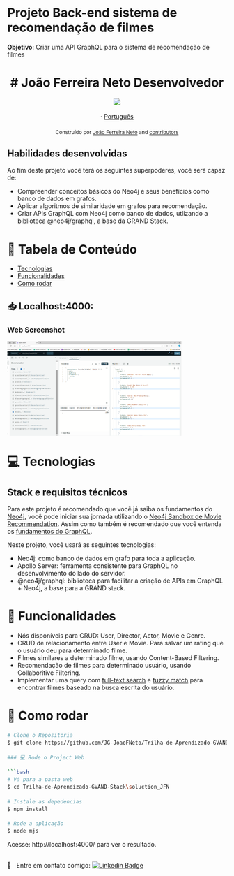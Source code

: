 # Projeto Back-end sistema de recomendação de filmes






**Objetivo**: Criar uma API GraphQL para o sistema de recomendação de filmes
<h1 align="center">
#  João Ferreira Neto Desenvolvedor  </h1>
<p align="center"><img width="auto" src="https://avatars1.githubusercontent.com/u/20828243?s=460&u=6b7db156aa91f513ca4b58f3bcc32efea1eaceaa&v=4"></p>


<p align="center">
    ·
    <a href="README.md">Português</a>
 </p>

<div align="center">
  <sub>Construído por
    <a href="https://github.com/JG-JoaoFNeto">João Ferreira Neto</a> and
    <a href="https://github.com/JG-JoaoFNeto/Trilha-de-Aprendizado-GVAND-Stack/graphs/contributors">
      contributors
    </a>
  </sub>
</div>

## Habilidades desenvolvidas

Ao fim deste projeto você terá os seguintes superpoderes, você será capaz de:

- Compreender conceitos básicos do Neo4j e seus benefícios como banco de dados em grafos.
- Aplicar algoritmos de similaridade em grafos para recomendação.
- Criar APIs GraphQL com Neo4j como banco de dados, utlizando a biblioteca @neo4j/graphql, a base da GRAND Stack.


# :pushpin: Tabela de Conteúdo

* [Tecnologias](#computer-tecnologias)
* [Funcionalidades](#rocket-funcionalidades)
* [Como rodar](#construction_worker-como-rodar)

<h2 align="left"> 📥 Localhost:4000: </h2>

### Web Screenshot
<div style="display: flex; flex-direction: 'row'; align-items: 'center';">
   <img src="./IMG-Readme/index_web.png" width="400px">
</div> 

# :computer: Tecnologias
## Stack e requisitos técnicos

Para este projeto é recomendado que você já saiba os fundamentos do [Neo4j](https://neo4j.com/), você pode iniciar sua jornada utilizando o [Neo4j Sandbox de Movie Recommendation](https://neo4j.com/sandbox/). Assim como também é recomendado que você entenda os [fundamentos do GraphQL](https://graphql.org/learn/).

Neste projeto, você usará as seguintes tecnologias:

- Neo4j: como banco de dados em grafo para toda a aplicação.
- Apollo Server: ferramenta consistente para GraphQL no desenvolvimento do lado do servidor.
- @neo4j/graphql: biblioteca para facilitar a criação de APIs em GraphQL + Neo4j, a base para a GRAND stack.

# :rocket: Funcionalidades

- Nós disponíveis para CRUD: User, Director, Actor, Movie e Genre.
- CRUD de relacionamento entre User e Movie. Para salvar um rating que o usuário deu para determinado filme.
- Filmes similares a determinado filme, usando Content-Based Filtering.
- Recomendação de filmes para determinado usuário, usando Collaboritive Filtering.
- Implementar uma query com [full-text search](https://neo4j.com/docs/graphql-manual/current/type-definitions/indexes-and-constraints) e [fuzzy match](https://neo4j.com/labs/apoc/4.3/overview/apoc.text/apoc.text.fuzzyMatch) para encontrar filmes baseado na busca escrita do usuário.

# :construction_worker: Como rodar
```bash
# Clone o Repositoria
$ git clone https://github.com/JG-JoaoFNeto/Trilha-de-Aprendizado-GVAND-Stack.git

### 💻 Rode o Project Web

```bash
# Vá para a pasta web
$ cd Trilha-de-Aprendizado-GVAND-Stack\soluction_JFN

# Instale as depedencias
$ npm install

# Rode a aplicação
$ node mjs
```
Acesse: http://localhost:4000/ para ver o resultado.


<br/> :email: &nbsp; Entre em contato comigo: [![Linkedin Badge](https://img.shields.io/badge/-JoaoFerreira-blue?style=flat-square&logo=Linkedin&logoColor=white&link=https://www.linkedin.com/in/joaoferreiraneto/)](https://www.linkedin.com/in/joaoferreiraneto/)

#

